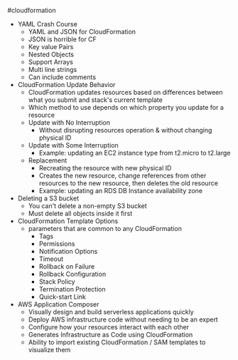 #cloudformation 

- YAML Crash Course
	- YAML and JSON for CloudFormation
	- JSON is horrible for CF
	- Key value Pairs
	- Nested Objects
	- Support Arrays
	- Multi line strings
	- Can include comments
- CloudFormation Update Behavior
	- CloudFormation updates resources based on differences between what you submit and stack's current template
	- Which method to use depends on which property you update for a resource
	- Update with No Interruption
		- Without disrupting resources operation & without changing physical ID
	- Update with Some Interruption
		- Example: updating an EC2 instance type from t2.micro to t2.large
	- Replacement
		- Recreating the resource with new physical ID
		- Creates the new resource, change references from other resources to the new resource, then deletes the old resource
		- Example: updating an RDS DB Instance availability zone
- Deleting a S3 bucket
	- You can't delete a non-empty S3 bucket
	- Must delete all objects inside it first
- CloudFormation Template Options
	- parameters that are common to any CloudFormation
		- Tags
		- Permissions
		- Notification Options
		- Timeout
		- Rollback on Failure
		- Rollback Configuration
		- Stack Policy
		- Termination Protection
		- Quick-start Link
- AWS Application Composer
	- Visually design and build serverless applications quickly
	- Deploy AWS infrastructure code without needing to be an expert
	- Configure how your resources interact with each other
	- Generates Infrastructure as Code using CloudFormation
	- Ability to import existing CloudFormation / SAM templates to visualize them